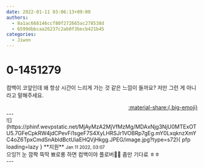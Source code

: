 ```yaml
---
date: 2022-01-11 03:06:13+09:00
authors:
  - 8a1ac668146ccf80f272665ac278538d
  - 6599dbbcaa26237c2ab0f3becb421b45
categories:
  - Jiwon
---
```


# 0-1451279

<div class="post-container" markdown="1">
<div class="content-container md-sidebar__scrollwrap" markdown="1">

컴백이 코앞인데 왜 항상 시간이 느리게 가는 것 같은 느낌이 들까요? 저만 그런 게 아니라고 말해주세요.

</div>
</div>

<div style="text-align: right;" markdown="1">
<a href="https://weverse.io/fromis9/fanpost/0-1451279" style="text-align: right;">:material-share:{.big-emoji}</a>
</div>
---

<div class="comments-container md-sidebar__scrollwrap" markdown="1">
<div class="comment" markdown="1">
<div class='id-container' markdown="1">
![](https://phinf.wevpstatic.net/MjAyMzA2MjVfMzMg/MDAxNjg3NjU0MTExOTU5.7GFeCpkRW4jdCPevFi1sgeF7S4XyLHRSJr1VOBRp7gEg.mY0LxqknzXmYC4oZ6TpxCmdSnAbldBctUiaEHQVjHkgg.JPEG/image.jpg?type=s72){ pfp loading=lazy }
**<span class="artist">지원</span>** <small>Jan 11 2022, 03:07</small><br>
</div>
<div class='comment-body' markdown="1">
으잉?! 눈 깜짝 뚝딱 뾰로롱 하면 컴백이야 플로버🤭🤭 좀만 기다료 ㅎㅎ
</div>
</div>
</div>
---
